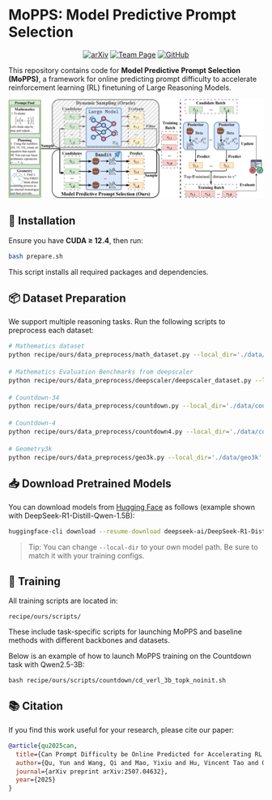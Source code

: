 # MoPPS: Model Predictive Prompt Selection

<div align="center">

[![arXiv](https://img.shields.io/badge/arXiv-2310.12931-b31b1b.svg)](https://arxiv.org/abs/2507.04632)
[![Team Page](https://img.shields.io/badge/Team-Page-blue)](https://www.thuidm.com/)
[![GitHub](https://img.shields.io/github/stars/thu-rllab/MoPPS?style=social)](https://github.com/thu-rllab/MoPPS)

</div>

This repository contains code for **Model Predictive Prompt Selection (MoPPS)**, a framework for online predicting prompt difficulty to accelerate reinforcement learning (RL) finetuning of Large Reasoning Models.


![MoPPS framework](assets/framework.png)

## 🔧 Installation

Ensure you have **CUDA ≥ 12.4**, then run:

```bash
bash prepare.sh
```

This script installs all required packages and dependencies.

## 📦 Dataset Preparation

We support multiple reasoning tasks. Run the following scripts to preprocess each dataset:

```bash
# Mathematics dataset
python recipe/ours/data_preprocess/math_dataset.py --local_dir='./data/math'

# Mathematics Evaluation Benchmarks from deepscaler
python recipe/ours/data_preprocess/deepscaler/deepscaler_dataset.py --local_dir='./data/deepscaler'

# Countdown-34
python recipe/ours/data_preprocess/countdown.py --local_dir='./data/countdown3to4'

# Countdown-4
python recipe/ours/data_preprocess/countdown4.py --local_dir='./data/countdown4'

# Geometry3k
python recipe/ours/data_preprocess/geo3k.py --local_dir='./data/geo3k'
```

## 📥 Download Pretrained Models

You can download models from [Hugging Face](https://huggingface.co/) as follows (example shown with DeepSeek-R1-Distill-Qwen-1.5B):

```bash
huggingface-cli download --resume-download deepseek-ai/DeepSeek-R1-Distill-Qwen-1.5B --local-dir models/DeepSeek-R1-Distill-Qwen-1.5B
```

> Tip: You can change `--local-dir` to your own model path. Be sure to match it with your training configs.

## 🚀 Training

All training scripts are located in:

```
recipe/ours/scripts/
```

These include task-specific scripts for launching MoPPS and baseline methods with different backbones and datasets.

Below is an example of how to launch MoPPS training on the Countdown task with Qwen2.5-3B:


```
bash recipe/ours/scripts/countdown/cd_verl_3b_topk_noinit.sh
```



## 📚 Citation

If you find this work useful for your research, please cite our paper:

```bibtex
@article{qu2025can,
  title={Can Prompt Difficulty be Online Predicted for Accelerating RL Finetuning of Reasoning Models?},
  author={Qu, Yun and Wang, Qi and Mao, Yixiu and Hu, Vincent Tao and Ommer, Bj{\"o}rn and Ji, Xiangyang},
  journal={arXiv preprint arXiv:2507.04632},
  year={2025}
}
```
